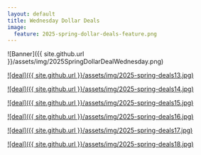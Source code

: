 ```yaml
---
layout: default
title: Wednesday Dollar Deals
image:
  feature: 2025-spring-dollar-deals-feature.png
---
```

![Banner]({{ site.github.url }}/assets/img/2025SpringDollarDealWednesday.png)

[![deal]({{ site.github.url }}/assets/img/2025-spring-deals13.jpg)](https://www.teacherspayteachers.com/Product/Spring-Sentence-Writing-Worksheets-Building-Extend-Combining-Fix-the-Sentences-12903737)

[![deal]({{ site.github.url }}/assets/img/2025-spring-deals14.jpg)](https://www.teacherspayteachers.com/Product/Spring-Scrambled-Sentences-March-April-May-Kindergarten-1st-Grade-Writing-Center-3077844?utm_source=SPRING%20DOLLAR%20DEALS&utm_campaign=Spring%20Sentence%20Puzzles)

[![deal]({{ site.github.url }}/assets/img/2025-spring-deals15.jpg)](https://www.teacherspayteachers.com/Product/My-Favorite-Season-Opinion-Writing-and-Craft-Activity-3708470?utm_source=Email&utm_campaign=Spring%202025%20Dollar%20Deals-%20My%20Favorite%20Season%20Writing%20and%20Craft)

[![deal]({{ site.github.url }}/assets/img/2025-spring-deals16.jpg)](https://www.teacherspayteachers.com/Product/Kindergarten-Monthly-Writing-Portfolio-Year-Long-Memories-Fall-Writing-Activity-308945)

[![deal]({{ site.github.url }}/assets/img/2025-spring-deals17.jpg)](https://www.teacherspayteachers.com/Product/Writing-Prompts-and-Writing-Crafts-for-April-EDITABLE-5367150)

[![deal]({{ site.github.url }}/assets/img/2025-spring-deals18.jpg)](https://www.teacherspayteachers.com/Product/Rabbit-Research-Animal-Report-Spring-Writing-Craft-Easter-Bulletin-Board-Idea-7945345)